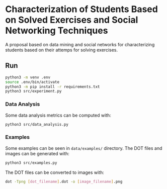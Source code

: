 # Characterization of Students Based on Solved Exercises and Social Networking Techniques

A proposal based on data mining and social networks for characterizing students based on their attemps for solving exercises.

## Run

```bash
python3 -m venv .env
source .env/bin/activate
python3 -m pip install -r requirements.txt
python3 src/experiment.py
```

### Data Analysis

Some data analysis metrics can be computed with:
```bash
python3 src/data_analysis.py
```

### Examples

Some examples can be seen in `data/examples/` directory. The DOT files and images can be generated with:
```bash
python3 src/examples.py
```

The DOT files can be converted to images with:
```bash
dot -Tpng [dot_filename].dot -o [image_filename].png
```
